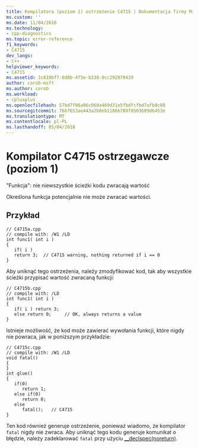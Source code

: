 ```yaml
---
title: Kompilatora (poziom 1) ostrzeżenie C4715 | Dokumentacja firmy Microsoft
ms.custom: ''
ms.date: 11/04/2016
ms.technology:
- cpp-diagnostics
ms.topic: error-reference
f1_keywords:
- C4715
dev_langs:
- C++
helpviewer_keywords:
- C4715
ms.assetid: 1c819bf7-0d8b-4f5e-b338-9cc292870439
author: corob-msft
ms.author: corob
ms.workload:
- cplusplus
ms.openlocfilehash: 57bd7f86a06c060a469d31e5fbdfcfbd7afb8c80
ms.sourcegitcommit: 76b7653ae443a2b8eb1186b789f8503609d6453e
ms.translationtype: MT
ms.contentlocale: pl-PL
ms.lasthandoff: 05/04/2018
---
```

# <a name="compiler-warning-level-1-c4715"></a>Kompilator C4715 ostrzegawcze (poziom 1)
"Funkcja": nie niewszystkie ścieżki kodu zwracają wartość  
  
 Określona funkcja potencjalnie nie może zwracać wartości.  
  
## <a name="example"></a>Przykład  
  
```  
// C4715a.cpp  
// compile with: /W1 /LD  
int func1( int i )  
{  
   if( i )  
   return 3;  // C4715 warning, nothing returned if i == 0  
}  
```  
  
 Aby uniknąć tego ostrzeżenia, należy zmodyfikować kod, tak aby wszystkie ścieżki przypisać wartość zwracaną funkcji:  
  
```  
// C4715b.cpp  
// compile with: /LD  
int func1( int i )  
{  
   if( i ) return 3;  
   else return 0;     // OK, always returns a value  
}  
```  
  
 Istnieje możliwość, że kod może zawierać wywołania funkcji, które nigdy nie powraca, jak w poniższym przykładzie:  
  
```  
// C4715c.cpp  
// compile with: /W1 /LD  
void fatal()  
{  
}  
int glue()  
{  
   if(0)  
      return 1;  
   else if(0)  
      return 0;  
   else  
      fatal();   // C4715  
}  
```  
  
 Ten kod również generuje ostrzeżenie, ponieważ wiadomo, że kompilator `fatal` nigdy nie zwraca. Aby uniknąć tego kodu generuje komunikat o błędzie, należy zadeklarować `fatal` przy użyciu [__declspec(noreturn)](../../cpp/noreturn.md).